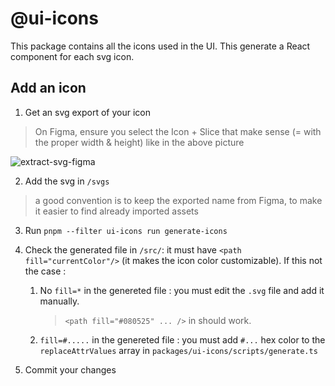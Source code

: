 # @ui-icons

This package contains all the icons used in the UI. This generate a React component for each svg icon.

## Add an icon

1. Get an svg export of your icon

> On Figma, ensure you select the Icon + Slice that make sense (= with the proper width & height) like in the above picture

![extract-svg-figma](./docs/extract-svg-figma.png)

2. Add the svg in `/svgs`

> a good convention is to keep the exported name from Figma, to make it easier to find already imported assets

3. Run `pnpm --filter ui-icons run generate-icons`

4. Check the generated file in `/src/`: it must have `<path fill="currentColor"/>` (it makes the icon color customizable). If this not the case :

   1. No `fill=*` in the genereted file : you must edit the `.svg` file and add it manually.
      > `<path fill="#080525" ... />` in should work.
   2. `fill=#.....` in the genereted file : you must add `#...` hex color to the `replaceAttrValues` array in `packages/ui-icons/scripts/generate.ts`

5. Commit your changes
